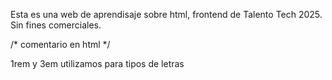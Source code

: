 Esta es una web de aprendisaje sobre html, frontend de Talento Tech 2025.
Sin fines comerciales.

/* comentario en html */

1rem y 3em utilizamos para tipos de letras